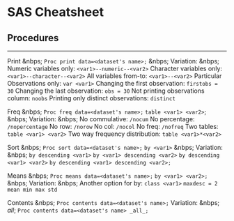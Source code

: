 # SAS Cheatsheet

## Procedures
---
Print
&nbps;
`Proc print data=<dataset's name>;`
&nbps;
Variation: 
&nbps;
Numeric variables only: `<var1>--numeric--<var2>`
Character variables only: `<var1>--character--<var2>`
All variables from-to: `<var1>--<var2>` 
Particular Observations only: `var <var1>`
Changing the first observation: `firstobs = 30`
Changing the last observation: `obs = 30`
Not printing observations column: `noobs`
Printing only distinct observations: `distinct`


Freq
&nbps;
`Proc freq data=<dataset's name>;`
`table <var1> <var2>`;
&nbps;
Variation: 
&nbps;
No commulative: `/nocum`
No percentage: `/nopercentage`
No row: `/norow`
No col: `/nocol`
No freq: `/nofreq`
Two tables: `table <var1> <var2>`
Two way frequency distribution: `table <var1>*<var2>`

Sort
&nbps;
`Proc sort data=<dataset's name>;`
`by <var1>`
&nbps;
Variation:
&nbps;
`by descending <var1>`
`by <var1> descending <var2>`
`by descending <var1> <var2>`
`by descending <var1> descending <var2>;`


Means
&nbps;
`Proc means data=<dataset's name>;`
`by <var1> <var2>;`
&nbps;
Variation:
&nbps;
Another option for by: `class <var1>`
`maxdesc = 2`
`mean min max std`


Contents 
&nbps;
`Proc contents data=<dataset's name>;`
Variation:
&nbps;
_all_;
`Proc contents data=<dataset's name> _all_;`